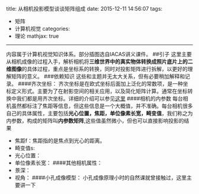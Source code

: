 title: 从相机投影模型谈谈矩阵组成
date: 2015-12-11 14:56:07
tags:
- 矩阵
- 计算机视觉
categories:
- 理论
mathjax: true
---
内容属于计算机视觉知识体系。部分插图选自IACAS讲义课件。
##引子
这里主要从相机成像的过程入手，解析相机将**三维世界中的真实物体转换成照片底片上的二维图像**的具体过程，重点是坐标系的转换，同时对投影矩阵进行拆解，以更好的理解矩阵的意义。
###依赖知识
这些和主题并无太大关系，但有必要稍加解释和记录。
####齐次坐标：
齐次坐标是在欧式坐标后面加上泛化的常数项，是一种坐标定义形式。主要为了在射影空间的相关应用，以及简化矩阵计算。通常在坐标转换中我们都是用齐次坐标。详细的介绍可以参见[这里](http://robinzheng.com/2015/11/27/%E5%87%A0%E7%A7%8D%E4%BA%8C%E7%BB%B4%E5%8F%98%E6%8D%A2%E5%92%8C%E5%AF%B9%E5%BA%94%E7%9A%84%E7%9F%A9%E9%98%B5%E8%A1%A8%E7%A4%BA/)
####相机的内参数
每台相机虽然都标注了焦距等信息，但这些信息是一个大概值，并不准确。每台相机很多自己的具体属性，主要包括**光心位置，焦距，单位像素长宽，畸变值**，我们称之为内参数，构成的矩阵叫**内参数矩阵**,这些值虽然微小，但也可以直接影响投影的结果
- 焦距f：焦距指的是焦点到光心的距离。
- 畸变值s:
- 光心位置：
- 单位像素长宽：
####其他相机属性：
- 景深：
- 视角：
####小孔成像模型：
小孔成像原理小时的自然课就曾接触过，这里主要讲一下